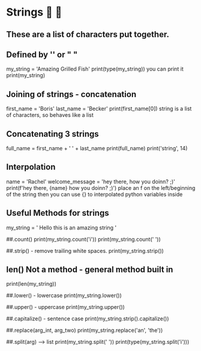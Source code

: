 # Strings :taco: :snail:
## These are a list of characters put together.
## Defined by '' or " "

  my_string = 'Amazing Grilled Fish' print(type(my_string))
you can print it
  print(my_string)

## Joining of strings - concatenation
  first_name = 'Boris'
  last_name = 'Becker'
  print(first_name[0])
string is a list of characters, so behaves like a list

## Concatenating 3 strings
  full_name = first_name + ' ' + last_name
  print(full_name)
  print('string', 14)

## Interpolation
  name = 'Rachel'
  welcome_message = 'hey there, how you doinn? ;)'
  print(f'hey there, {name} how you doinn? ;)')
place an f on the left/beginning of the string
then you can use {} to interpolated python variables inside

## Useful Methods for strings
  my_string = '  Hello this is an amazing string    '

##.count()
  print(my_string.count('i'))
  print(my_string.count(' '))

##.strip() - remove trailing white spaces.
  print(my_string.strip())

## len() Not a method - general method built in
  print(len(my_string))

##.lower() - lowercase
  print(my_string.lower())

##.upper() - uppercase
  print(my_string.upper())

##.capitalize() - sentence case
  print(my_string.strip().capitalize())

##.replace(arg_int, arg_two)
  print(my_string.replace('an', 'the'))

##.split(arg) --> list
  print(my_string.split(' '))
  print(type(my_string.split('i')))
